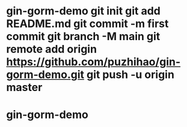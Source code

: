 # gin-gorm-demo git init git add README.md git commit -m first commit git branch -M main git remote add origin https://github.com/puzhihao/gin-gorm-demo.git git push -u origin master
# gin-gorm-demo
